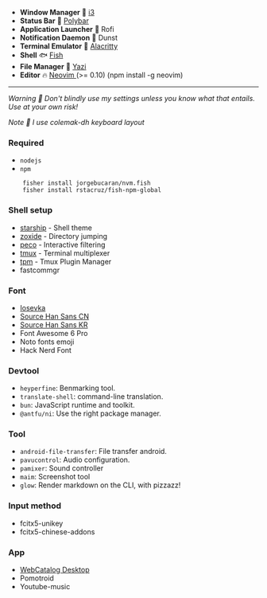 - **Window Manager** :bento: [i3](https://i3wm.org/)
- **Status Bar** :chocolate_bar: [ Polybar ](https://polybar.github.io/)
- **Application Launcher** :rocket: Rofi
- **Notification Daemon** :loudspeaker: Dunst
- **Terminal Emulator** :beers: [ Alacritty ](https://alacritty.org/)
- **Shell** :fish: [ Fish ](https://fishshell.com/)
- **File Manager** :duck: [ Yazi ](https://yazi-rs.github.io/docs/)
- **Editor** :fire: [ Neovim ](https://github.com/neovim/neovim) (>= 0.10) (npm install -g neovim)

---
_Warning :rotating_light: Don't blindly use my settings unless you know what that entails. Use at your own risk!_

_Note :wrench: I use colemak-dh keyboard layout_

### Required
- `nodejs`
- `npm`
```
    fisher install jorgebucaran/nvm.fish
    fisher install rstacruz/fish-npm-global
```

### Shell setup

- [starship](https://starship.rs/) - Shell theme
- [zoxide](https://github.com/ajeetdsouza/zoxide) - Directory jumping
- [peco](https://github.com/peco/peco) - Interactive filtering
- [tmux](https://github.com/tmux/tmux) - Terminal multiplexer
- [tpm](https://github.com/tmux-plugins/tpm) - Tmux Plugin Manager
- fastcommgr

### Font
- [ Iosevka ](https://github.com/be5invis/Iosevka)
- [ Source Han Sans CN](https://software.manjaro.org/package/adobe-source-han-sans-cn-fonts)
- [ Source Han Sans KR](https://software.manjaro.org/package/adobe-source-han-sans-kr-fonts)
- Font Awesome 6 Pro
- Noto fonts emoji
- Hack Nerd Font

### Devtool

- `heyperfine`: Benmarking tool.
- `translate-shell`: command-line translation.
- `bun`: JavaScript runtime and toolkit.
- `@antfu/ni`: Use the right package manager.

### Tool

- `android-file-transfer`: File transfer android.
- `pavucontrol`: Audio configuration.
- `pamixer`: Sound controller
- `maim`: Screenshot tool
- `glow`: Render markdown on the CLI, with pizzazz!

### Input method
- fcitx5-unikey
- fcitx5-chinese-addons

### App
- [WebCatalog Desktop](https://webcatalog.io/vi/apps/)
- Pomotroid
- Youtube-music

